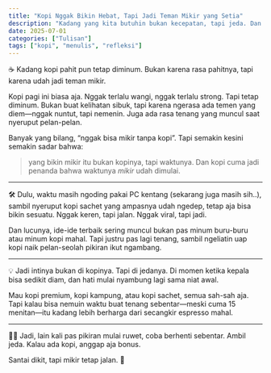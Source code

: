 ```yaml
---
title: "Kopi Nggak Bikin Hebat, Tapi Jadi Teman Mikir yang Setia"
description: "Kadang yang kita butuhin bukan kecepatan, tapi jeda. Dan secangkir kopi bisa bantu itu."
date: 2025-07-01
categories: ["Tulisan"]
tags: ["kopi", "menulis", "refleksi"]
---
```


☕ Kadang kopi pahit pun tetap diminum. Bukan karena rasa pahitnya, tapi karena udah jadi teman mikir.

Kopi pagi ini biasa aja. Nggak terlalu wangi, nggak terlalu strong. Tapi tetap diminum. Bukan buat kelihatan sibuk, tapi karena ngerasa ada temen yang diem—nggak nuntut, tapi nemenin. Juga ada rasa tenang yang muncul saat nyeruput pelan-pelan.

Banyak yang bilang, “nggak bisa mikir tanpa kopi”. Tapi semakin kesini semakin sadar bahwa:

> yang bikin mikir itu bukan kopinya, tapi waktunya. Dan kopi cuma jadi penanda bahwa waktunya _mikir_ udah dimulai.

---

🛠️ Dulu, waktu masih ngoding pakai PC kentang (sekarang juga masih sih..), sambil nyeruput kopi sachet yang ampasnya udah ngedep, tetap aja bisa bikin sesuatu. Nggak keren, tapi jalan. Nggak viral, tapi jadi.

Dan lucunya, ide-ide terbaik sering muncul bukan pas minum buru-buru atau minum kopi mahal. Tapi justru pas lagi tenang, sambil ngeliatin uap kopi naik pelan-seolah pikiran ikut ngambang.

---

💡 Jadi intinya bukan di kopinya. Tapi di jedanya. Di momen ketika kepala bisa sedikit diam, dan hati mulai nyambung lagi sama niat awal.

Mau kopi premium, kopi kampung, atau kopi sachet, semua sah-sah aja. Tapi kalau bisa nemuin waktu buat tenang sebentar—meski cuma 15 menitan—itu kadang lebih berharga dari secangkir espresso mahal.

---

🚶‍♂️ Jadi, lain kali pas pikiran mulai ruwet, coba berhenti sebentar. Ambil jeda. Kalau ada kopi, anggap aja bonus.

Santai dikit, tapi mikir tetap jalan. 🤎
